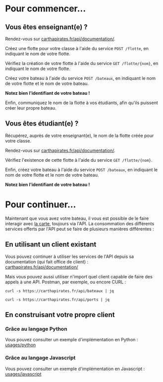 # Pour commencer...

## Vous êtes enseignant(e) ?

Rendez-vous sur [carthapirates.fr/api/documentation/](https://carthapirates.fr/api/documentation/).

Créez une flotte pour votre classe à l'aide du service `POST /flotte`, en indiquant le nom de votre flotte.

Vérifiez la création de votre flotte à l'aide du service `GET /flotte/{nom}`, en indiquant le nom de votre flotte.

Créez votre bateau à l'aide du service `POST /bateaux`, en indiquant le nom de votre flotte et le nom de votre bateau.

**Notez bien l'identifiant de votre bateau !**

Enfin, communiquez le nom de la flotte à vos étudiants, afin qu'ils puissent créer leur propre bateau.

## Vous êtes étudiant(e) ?

Récupérez, auprès de votre enseignant(e), le nom de la flotte créée pour votre classe.

Rendez-vous sur [carthapirates.fr/api/documentation/](https://carthapirates.fr/api/documentation/).

Vérifiez l'existence de cette flotte à l'aide du service `GET /flotte/{nom}`.

Enfin, créez votre bateau à l'aide du service `POST /bateaux`, en indiquant le nom de votre flotte et le nom de votre bateau.

**Notez bien l'identifiant de votre bateau !**

# Pour continuer...

Maintenant que vous avez votre bateau, il vous est possible de le faire interagir avec [la carte](https://carthapirates.fr/), toujours via l'API. La consommation des différents services offerts par l'API peut se faire de plusieurs manières différentes :

## En utilisant un client existant

Vous pouvez continuer à utiliser les services de l'API depuis sa documentation (qui fait office de client) :
[carthapirates.fr/api/documentation/](https://carthapirates.fr/api/documentation/)

Mais vous pouvez aussi utiliser n'import quel client capable de faire des appels à une API.
Postman, par exemple, ou encore CURL :

```curl -s https://carthapirates.fr/api/bateaux | jq```

```curl -s https://carthapirates.fr/api/ports | jq```

## En construisant votre propre client

### Grâce au langage Python

Vous pouvez consulter un exemple d'implémentation en Python : [usages/python](./python)

### Grâce au langage Javascript

Vous pouvez consulter un exemple d'implémentation en Javascript : [usages/javascript](./javascript)